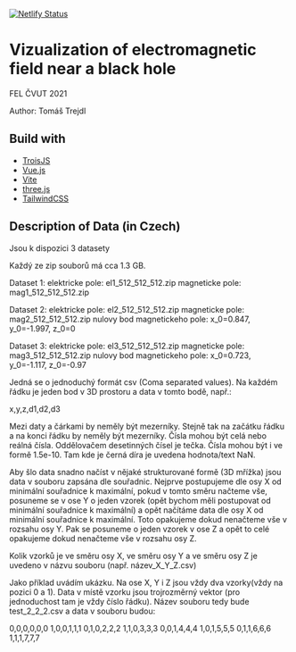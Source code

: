[![Netlify Status](https://api.netlify.com/api/v1/badges/713f3d9a-88c9-4e51-99a7-baabcf591f35/deploy-status)](https://app.netlify.com/sites/black-hole-viz/deploys)

# Vizualization of electromagnetic field near a black hole

FEL ČVUT 2021

Author: Tomáš Trejdl

## Build with

- [TroisJS](https://troisjs.github.io/)
- [Vue.js](https://vuejs.org/)
- [Vite](https://vitejs.dev/)
- [three.js](https://threejs.org/)
- [TailwindCSS](https://tailwindcss.com/)

## Description of Data (in Czech)

Jsou k dispozici 3 datasety

Každý ze zip souborů má cca 1.3 GB.

Dataset 1:
elektricke pole: el1_512_512_512.zip
magneticke pole: mag1_512_512_512.zip

Dataset 2:
elektricke pole: el2_512_512_512.zip
magneticke pole: mag2_512_512_512.zip
nulovy bod magnetickeho pole: x_0=0.847, y_0=-1.997, z_0=0

Dataset 3:
elektricke pole: el3_512_512_512.zip
magneticke pole: mag3_512_512_512.zip
nulovy bod magnetickeho pole: x_0=0.723, y_0=-1.117, z_0=-0.97

Jedná se o jednoduchý formát csv (Coma separated values). Na každém
řádku je jeden bod v 3D prostoru a data v tomto bodě, např.:

x,y,z,d1,d2,d3

Mezi daty a čárkami by neměly být mezerníky. Stejně tak na začátku řádku a na konci řádku by neměly být mezerníky. Čísla mohou být celá nebo reálná čísla. Oddělovačem desetinných čísel je tečka. Čísla mohou být i ve formě 1.5e-10. Tam kde je černá díra je uvedena hodnota/text NaN.

Aby šlo data snadno načíst v nějaké strukturované formě (3D mřížka) jsou data v souboru zapsána dle souřadnic. Nejprve postupujeme dle osy X od minimální souřadnice k maximální, pokud v tomto směru načteme vše, posuneme se v ose Y o jeden vzorek (opět bychom měli postupovat od minimální souřadnice k maximální) a opět načítáme data dle osy X od minimální souřadnice k maximální. Toto opakujeme dokud nenačteme vše v rozsahu osy Y. Pak se posuneme o jeden vzorek v ose Z a opět to celé opakujeme dokud nenačteme vše v rozsahu osy Z.

Kolik vzorků je ve směru osy X, ve směru osy Y a ve směru osy Z je uvedeno v názvu souboru (např. název_X_Y_Z.csv)

Jako příklad uvádím ukázku. Na ose X, Y i Z jsou vždy dva vzorky(vždy na pozici 0 a 1). Data v místě vzorku jsou trojrozměrný vektor (pro jednoduchost tam je vždy číslo řádku). Název souboru tedy bude test_2_2_2.csv a data v souboru budou:

0,0,0,0,0,0
1,0,0,1,1,1
0,1,0,2,2,2
1,1,0,3,3,3
0,0,1,4,4,4
1,0,1,5,5,5
0,1,1,6,6,6
1,1,1,7,7,7
